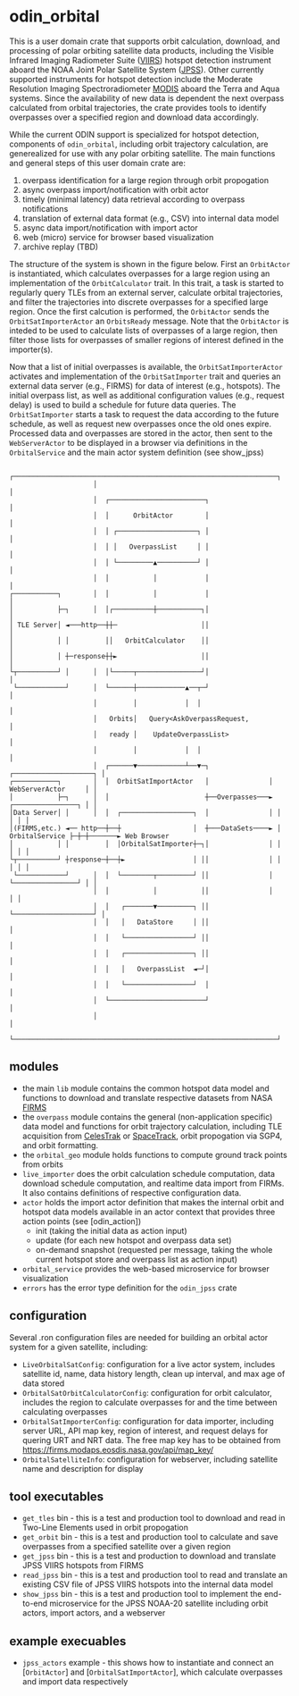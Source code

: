 # odin_orbital

This is a user domain crate that supports orbit calculation, download, and processing of polar orbiting satellite data products, including the Visible Infrared Imaging Radiometer Suite ([VIIRS](https://ladsweb.modaps.eosdis.nasa.gov/missions-and-measurements/viirs/)) hotspot detection instrument aboard the NOAA Joint Polar Satellite System ([JPSS](https://www.nesdis.noaa.gov/our-satellites/currently-flying/joint-polar-satellite-system)). Other currently supported instruments for hotspot detection include the Moderate Resolution Imaging Spectroradiometer [MODIS](https://www.earthdata.nasa.gov/data/instruments/modis) aboard the Terra and Aqua systems. Since the availability of new data is dependent the next overpass calculated from orbital trajectories, the crate provides tools to identify overpasses over a specified region and download data accordingly. 

While the current ODIN support is specialized for hotspot detection, components of `odin_orbital`, including orbit trajectory calculation, are generealized for use with any polar orbiting satellite. The main functions and general steps of this user domain crate are:

1. overpass identification for a large region through orbit propogation
2. async overpass import/notification with orbit actor
3. timely (minimal latency) data retrieval according to overpass notifications
4. translation of external data format (e.g., CSV) into internal data model
5. async data import/notification with import actor
6. web (micro) service for browser based visualization
7. archive replay (TBD)

The structure of the system is shown in the figure below. First an `OrbitActor` is instantiated, which calculates overpasses for a large region using an implementation of the `OrbitCalculator` trait. In this trait, a task is started to regularly query TLEs from an external server, calculate orbital trajectories, and filter the trajectories into discrete overpasses for a specified large region. Once the first calcution is performed, the `OrbitActor` sends the `OrbitSatImporterActor` an `OrbitsReady` message. Note that the `OrbitActor` is inteded to be used to calculate lists of overpasses of a large region, then filter those lists for overpasses of smaller regions of interest defined in the importer(s).

Now that a list of initial overpasses is available, the `OrbitSatImporterActor` activates and implementation of the `OrbitSatImporter` trait and queries an external data server (e.g., FIRMS) for data of interest (e.g., hotspots). The initial overpass list, as well as additional configuration values (e.g., request delay) is used to build a schedule for future data queries. The `OrbitSatImporter` starts a task to request the data according to the future schedule, as well as request new overpasses once the old ones expire. Processed data and overpasses are stored in the actor, then sent to the `WebServerActor` to be displayed in a browser via definitions in the `OrbitalService` and the main actor system definition (see show_jpss)

```
                     ┌──────────────────────────────────────────────────────────────────┐                    
                     │                                                                  │                    
                     │  ┌────────────────────────┐                                      │                    
                     │  │      OrbitActor        │                                      │                    
                     │  │ ┌────────────────────┐ │                                      │                    
                     │  │ │   OverpassList     │ │                                      │                    
                     │  │ └─────────▲──────────┘ │                                      │                    
                     │  │           │            │                                      │                    
┌───────────┐        │  │           │            │                                      │                    
│           ├─┐      │  │┌──────────┼───────────┐│                                      │                    
│ TLE Server│ ◄───http──┼┼─                     ││                                      │                    
│           │ │         ││   OrbitCalculator    ││                                      │                    
│           │ ┼─response┼┼►                     ││                                      │                    
└┬──────────┘ │      │  │└─────┬────────────────┘│                                      │                    
 └────────────┘      │  └──────┼────────────▲──┬─┘                                      │                    
                     │         │            │  │                                        │                    
                     │   Orbits│   Query<AskOverpassRequest,                            │                    
                     │   ready │    UpdateOverpassList>                                 │                    
                     │         │            │  │                                        │                    
                     │  ┌──────▼────────────┴──▼─┐               ┌────────────────────┐ │                    
┌───────────┐        │  │  OrbitSatImportActor   │               │ WebServerActor     │ │                    
│           ├─┐      │  │                        ┼──Overpasses───► ┌────────────────┐ │ │                    
│Data Server│ │      │  │  ┌──────────────────┐  │               │ │                │ │ │                    
│(FIRMS,etc.) ◄── http──┼──┼                  │  ┼───DataSets────► │ OrbitalService ├─┼─┼───────► Web Browser
│           │ │         │  │OrbitalSatImporter┼─┐│               │ │                │ │ │                    
└┬──────────┘ ┼response─┼──┼►                 │ ││               │ │                │ │ │                    
 └────────────┘      │  │  └────────┬─────────┘ ││               │ └────────────────┘ │ │                    
                     │  │           │           ││               │                    │ │                    
                     │  │   ┌───────▼─────────┐ ││               └────────────────────┘ │                    
                     │  │   │   DataStore     │ ││                                      │                    
                     │  │   └─────────────────┘ ││                                      │                    
                     │  │   ┌─────────────────┐ ││                                      │                    
                     │  │   │   OverpassList  ◄─┘│                                      │                    
                     │  │   └─────────────────┘  │                                      │                    
                     │  └────────────────────────┘                                      │                    
                     │                                                                  │                    
                     └──────────────────────────────────────────────────────────────────┘                    
```

## modules

- the main `lib` module contains the common hotspot data model and functions to download and translate respective datasets from NASA [FIRMS](https://firms.modaps.eosdis.nasa.gov/)
- the `overpass` module contains the general (non-application specific) data model and functions for orbit trajectory calculation, including TLE acquisition from [CelesTrak](https://celestrak.org/) or [SpaceTrack](https://www.space-track.org/auth/login), orbit propogation via SGP4, and orbit formatting.
- the `orbital_geo` module holds functions to compute ground track points from orbits
- `live_importer` does the orbit calculation schedule computation, data download schedule computation, and realtime data import from FIRMs. It also contains definitions of respective configuration data. 
- `actor` holds the import actor definition that makes the internal orbit and hotspot data models available in an actor context that provides three
  action points (see [odin_action])
  - init (taking the initial data as action input)
  - update (for each new hotspot and overpass data set)
  - on-demand snapshot (requested per message, taking the whole current hotspot store and overpass list as action input)
- `orbital_service` provides the web-based microservice for browser visualization
- `errors` has the error type definition for the `odin_jpss` crate

## configuration
Several .ron configuration files are needed for building an orbital actor system for a given satellite, including:
- `LiveOrbitalSatConfig`: configuration for a live actor system, includes satellite id, name, data history length, clean up interval, and max age of data stored
- `OrbitalSatOrbitCalculatorConfig`: configuration for orbit calculator, includes the region to calculate overpasses for and the time between calculating overpasses
- `OrbitalSatImporterConfig`: configuration for data importer, including server URL, API map key, region of interest, and request delays for quering URT and NRT data. The free map key has to be obtained from <https://firms.modaps.eosdis.nasa.gov/api/map_key/>
- `OrbitalSatelliteInfo`: configuration for webserver, including satellite name and description for display

## tool executables
- `get_tles` bin - this is a test and production tool to download and read in Two-Line Elements used in orbit propogation
- `get_orbit` bin - this is a test and production tool to calculate and save overpasses from a specified satellite over a given region
- `get_jpss` bin - this is a test and production to download and translate JPSS VIIRS hotspots from FIRMS
- `read_jpss` bin - this is a test and production tool to read and translate an existing CSV file of JPSS VIIRS hotspots into the internal data model
- `show_jpss` bin - this is a test and production tool to implement the end-to-end microservice for the JPSS NOAA-20 satellite including orbit actors, import actors, and a webserver


## example execuables 
- `jpss_actors` example - this shows how to instantiate and connect an [`OrbitActor`] and [`OrbitalSatImportActor`], which calculate overpasses and import data respectively